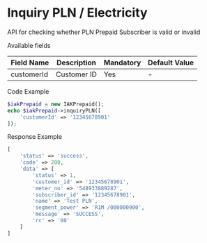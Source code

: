 # Inquiry PLN / Electricity
API for checking whether PLN Prepaid Subscriber is valid or invalid

Available fields

| Field Name | Description | Mandatory | Default Value |
|---|---|---|---|
| customerId | Customer ID | Yes | - |

Code Example
```php
$iakPrepaid = new IAKPrepaid();
echo $iakPrepaid->inquiryPLN([
    'customerId' => '12345678901'
]);
```
Response Example
```php
[
    'status' => 'success',
    'code' => 200,
    'data' => [
        'status' => 1,
        'customer_id' => '12345678901',
        'meter_no' => '548933889287',
        'subscriber_id' => '12345678901',
        'name' => 'Test PLN',
        'segment_power' => 'R1M /000000900',
        'message' => 'SUCCESS',
        'rc' => '00'
    ]
]
```